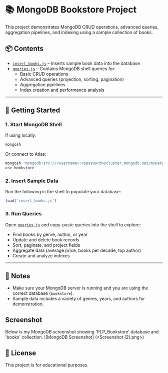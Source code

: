 # 📚 MongoDB Bookstore Project

This project demonstrates MongoDB CRUD operations, advanced queries, aggregation pipelines, and indexing using a sample collection of books.

## 📦 Contents

- [`insert_books.js`](insert_books.js) – Inserts sample book data into the database
- [`queries.js`](queries.js) – Contains MongoDB shell queries for:
  - Basic CRUD operations
  - Advanced queries (projection, sorting, pagination)
  - Aggregation pipelines
  - Index creation and performance analysis

---

## 🚀 Getting Started

### 1. Start MongoDB Shell

If using locally:
```bash
mongosh
```
Or connect to Atlas:
```bash
mongosh "mongodb+srv://<username>:<password>@cluster.mongodb.net/myDatabase"
use bookstore
```

### 2. Insert Sample Data

Run the following in the shell to populate your database:
```js
load('insert_books.js')
```

### 3. Run Queries

Open [`queries.js`](queries.js) and copy-paste queries into the shell to explore:

- Find books by genre, author, or year
- Update and delete book records
- Sort, paginate, and project fields
- Aggregate data (average price, books per decade, top author)
- Create and analyze indexes

---

## 📝 Notes

- Make sure your MongoDB server is running and you are using the correct database (`bookstore`).
- Sample data includes a variety of genres, years, and authors for demonstration.
## Screenshot
Below is my MongoDB screenshot showing 'PLP_Bookstore' database and 'books' collection. 
![MongoDB Screenshot] (<Screenshot (2).png>)
## 📖 License

This project is for educational purposes.
